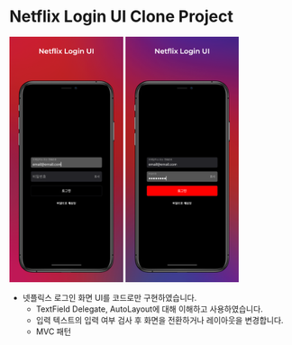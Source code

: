 # Netflix Login UI Clone Project

<img src="Screenshot/Apple_iPhone_11_Pro_Max_Screenshot_0.png" width=40%> <img src="Screenshot/Apple_iPhone_11_Pro_Max_Screenshot_1.png" width=40%>

- 넷플릭스 로그인 화면 UI를 코드로만 구현하였습니다.
    - TextField Delegate, AutoLayout에 대해 이해하고 사용하였습니다.
    - 입력 텍스트의 입력 여부 검사 후 화면을 전환하거나 레이아웃을 변경합니다.
    - MVC 패턴

